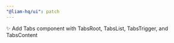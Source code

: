 ```yaml
---
"@liam-hq/ui": patch
---
```


✨ Add Tabs component with TabsRoot, TabsList, TabsTrigger, and TabsContent
